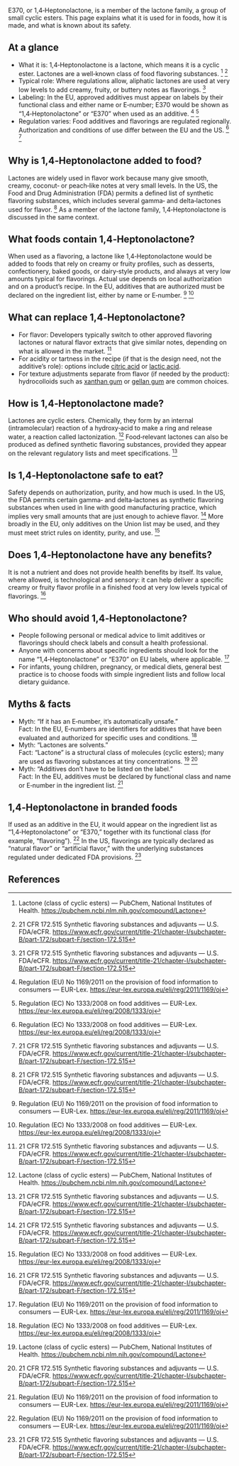 E370, or 1,4‑Heptonolactone, is a member of the lactone family, a group of small cyclic esters. This page explains what it is used for in foods, how it is made, and what is known about its safety.

<!--more-->

## At a glance
- What it is: 1,4‑Heptonolactone is a lactone, which means it is a cyclic ester. Lactones are a well‑known class of food flavoring substances. [^4] [^3]
- Typical role: Where regulations allow, aliphatic lactones are used at very low levels to add creamy, fruity, or buttery notes as flavorings. [^3]
- Labeling: In the EU, approved additives must appear on labels by their functional class and either name or E‑number; E370 would be shown as “1,4‑Heptonolactone” or “E370” when used as an additive. [^2] [^1]
- Regulation varies: Food additives and flavorings are regulated regionally. Authorization and conditions of use differ between the EU and the US. [^1] [^3]

## Why is 1,4‑Heptonolactone added to food?
Lactones are widely used in flavor work because many give smooth, creamy, coconut‑ or peach‑like notes at very small levels. In the US, the Food and Drug Administration (FDA) permits a defined list of synthetic flavoring substances, which includes several gamma‑ and delta‑lactones used for flavor. [^3] As a member of the lactone family, 1,4‑Heptonolactone is discussed in the same context.

## What foods contain 1,4‑Heptonolactone?
When used as a flavoring, a lactone like 1,4‑Heptonolactone would be added to foods that rely on creamy or fruity profiles, such as desserts, confectionery, baked goods, or dairy‑style products, and always at very low amounts typical for flavorings. Actual use depends on local authorization and on a product’s recipe. In the EU, additives that are authorized must be declared on the ingredient list, either by name or E‑number. [^2] [^1]

## What can replace 1,4‑Heptonolactone?
- For flavor: Developers typically switch to other approved flavoring lactones or natural flavor extracts that give similar notes, depending on what is allowed in the market. [^3]
- For acidity or tartness in the recipe (if that is the design need, not the additive’s role): options include [citric acid](/e330-citric-acid) or [lactic acid](/e270-lactic-acid).
- For texture adjustments separate from flavor (if needed by the product): hydrocolloids such as [xanthan gum](/e415-xanthan-gum) or [gellan gum](/e418-gellan-gum) are common choices.

## How is 1,4‑Heptonolactone made?
Lactones are cyclic esters. Chemically, they form by an internal (intramolecular) reaction of a hydroxy‑acid to make a ring and release water, a reaction called lactonization. [^4] Food‑relevant lactones can also be produced as defined synthetic flavoring substances, provided they appear on the relevant regulatory lists and meet specifications. [^3]

## Is 1,4‑Heptonolactone safe to eat?
Safety depends on authorization, purity, and how much is used. In the US, the FDA permits certain gamma‑ and delta‑lactones as synthetic flavoring substances when used in line with good manufacturing practice, which implies very small amounts that are just enough to achieve flavor. [^3] More broadly in the EU, only additives on the Union list may be used, and they must meet strict rules on identity, purity, and use. [^1]

## Does 1,4‑Heptonolactone have any benefits?
It is not a nutrient and does not provide health benefits by itself. Its value, where allowed, is technological and sensory: it can help deliver a specific creamy or fruity flavor profile in a finished food at very low levels typical of flavorings. [^3]

## Who should avoid 1,4‑Heptonolactone?
- People following personal or medical advice to limit additives or flavorings should check labels and consult a health professional.
- Anyone with concerns about specific ingredients should look for the name “1,4‑Heptonolactone” or “E370” on EU labels, where applicable. [^2]
- For infants, young children, pregnancy, or medical diets, general best practice is to choose foods with simple ingredient lists and follow local dietary guidance.

## Myths & facts
- Myth: “If it has an E‑number, it’s automatically unsafe.”  
  Fact: In the EU, E‑numbers are identifiers for additives that have been evaluated and authorized for specific uses and conditions. [^1]
- Myth: “Lactones are solvents.”  
  Fact: “Lactone” is a structural class of molecules (cyclic esters); many are used as flavoring substances at tiny concentrations. [^4] [^3]
- Myth: “Additives don’t have to be listed on the label.”  
  Fact: In the EU, additives must be declared by functional class and name or E‑number in the ingredient list. [^2]

## 1,4‑Heptonolactone in branded foods
If used as an additive in the EU, it would appear on the ingredient list as “1,4‑Heptonolactone” or “E370,” together with its functional class (for example, “flavoring”). [^2] In the US, flavorings are typically declared as “natural flavor” or “artificial flavor,” with the underlying substances regulated under dedicated FDA provisions. [^3]

## References
[^1]: Regulation (EC) No 1333/2008 on food additives — EUR-Lex. https://eur-lex.europa.eu/eli/reg/2008/1333/oj
[^2]: Regulation (EU) No 1169/2011 on the provision of food information to consumers — EUR-Lex. https://eur-lex.europa.eu/eli/reg/2011/1169/oj
[^3]: 21 CFR 172.515 Synthetic flavoring substances and adjuvants — U.S. FDA/eCFR. https://www.ecfr.gov/current/title-21/chapter-I/subchapter-B/part-172/subpart-F/section-172.515
[^4]: Lactone (class of cyclic esters) — PubChem, National Institutes of Health. https://pubchem.ncbi.nlm.nih.gov/compound/Lactone
